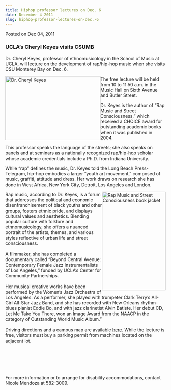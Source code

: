 ```yaml
---
title: Hiphop professor lectures on Dec. 6
date: December 4 2011
slug: hiphop-professor-lectures-on-dec.-6
---
```


 



<span class="date">Posted on Dec 04, 2011    </span>
<h3>UCLA&#x2019;s&#xA0;Cheryl Keyes visits CSUMB&#xA0;</h3>
<p>Dr. Cheryl Keyes, professor of ethnomusicology in the School of
Music at UCLA, will lecture on the development of rap/hip-hop music
when she visits CSU Monterey Bay on Dec. 6.</p>
<p><img alt="Dr. Cheryl Keyes" src="https://news.csumb.edu/sites/default/files/65/attachments/news/images/keyes1.jpg" style="float:left; width:299px; height:200px">The free lecture
will be held from 10 to 11:50 a.m. in the Music Hall on Sixth
Avenue and Butler Street.</img></p>
<p>Dr. Keyes is the author of &#x201C;Rap Music and Street Consciousness,&#x201D;
which received a CHOICE award for outstanding academic books when
it was published in 2004.</p>
<p>This professor speaks the language of the streets; she also
speaks on panels and at seminars as a nationally recognized
rap/hip-hop scholar whose academic credentials include a Ph.D. from
Indiana University.</p>
<p>While &#x201C;rap&#x201D; defines the music, Dr. Keyes told the Long Beach
Press-Telegram, hip-hop embodies a larger &#x201C;youth art movement,&#x201D;
composed of music, graffiti, attitude and dress. Her work draws on
research she has done in West Africa, New York City, Detroit, Los
Angeles and London.</p>
<p><img alt="Rap Music and Street Consciousness book jacket" src="https://news.csumb.edu/sites/default/files/65/attachments/news/images/keyes_book_jacket.jpg" style="float:right; width:200px; height:309px">Rap music,
according to Dr. Keyes, is a forum that addresses the political and
economic disenfranchisement of black youths and other groups,
fosters ethnic pride, and displays cultural values and aesthetics.
Blending popular culture with folklore and ethnomusicology, she
offers a nuanced portrait of the artists, themes, and various
styles reflective of urban life and street consciousness.<br>
<br>
A filmmaker, she has completed a documentary called &#x201C;Beyond Central
Avenue: Contemporary Female Jazz Instrumentalists of Los Angeles,&#x201D;
funded by UCLA&#x2019;s Center for Community Partnerships.<br>
<br>
Her musical creative works have been performed by the Women&#x2019;s Jazz
Orchestra of Los Angeles. As a performer, she played with trumpeter
Clark Terry&#x2019;s All-Girl All-Star Jazz Band, and she has recorded
with New Orleans rhythm-blues pianist Eddie Bo, and with jazz
clarinetist Alvin Batiste. Her debut CD, Let Me Take You There, won
an Image Award from the NAACP in the category of Outstanding World
Music Album.&#x201D;<br>
<br>
Driving directions and a campus map are available <a href="https://csumb.edu/map" rel="nofollow">here</a>. While the lecture
is free, visitors must buy a parking permit from machines located
on the adjacent lot.</br></br></br></br></br></br></img></p>
<p>For more information or to arrange for disability
accommodations, contact Nicole Mendoza at 582-3009.</p>





 

